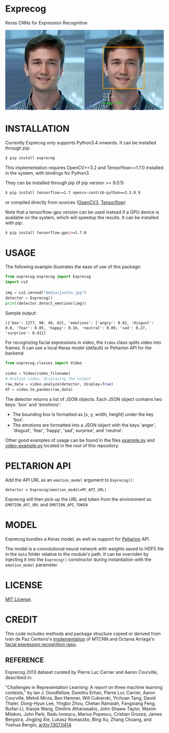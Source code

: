 Exprecog
===

Keras CNNs for Expression Recognition

![image](media/result.jpg)

INSTALLATION
============

Currently Exprecog only supports Python3.4 onwards. It can be installed
through pip:

```bash
$ pip install exprecog
```

This implementation requires OpenCV\>=3.2 and Tensorflow\>=1.7.0
installed in the system, with bindings for Python3.

They can be installed through pip (if pip version \>= 9.0.1):

```bash
$ pip install tensorflow>=1.7 opencv-contrib-python==3.3.0.9
```

or compiled directly from sources
([OpenCV3](https://github.com/opencv/opencv/archive/3.4.0.zip),
[Tensorflow](https://www.tensorflow.org/install/install_sources)).

Note that a tensorflow-gpu version can be used instead if a GPU device
is available on the system, which will speedup the results. It can be
installed with pip:

```bash
$ pip install tensorflow-gpu\>=1.7.0
```

USAGE
=====

The following example illustrates the ease of use of this package:

```python
from exprecog.exprecog import Exprecog
import cv2

img = cv2.imread("media/justin.jpg")
detector = Exprecog()
print(detector.detect_emotions(img))
```

Sample output:
```
[{'box': [277, 90, 48, 63], 'emotions': {'angry': 0.02, 'disgust': 0.0, 'fear': 0.05, 'happy': 0.16, 'neutral': 0.09, 'sad': 0.27, 'surprise': 0.41}]
```

For recognizing facial expressions in video, the `Video` class splits video into frames. It can use a local Keras model (default) or Peltarion API for the backend:

```python
from exprecog.classes import Video

video = Video(video_filename)
# Analyze video, displaying the output
raw_data = video.analyze(detector, display=True)
df = video.to_pandas(raw_data)
```

The detector returns a list of JSON objects. Each JSON object contains
two keys: 'box' and 'emotions':

-   The bounding box is formatted as [x, y, width, height] under the key
    'box'.
-   The emotions are formatted into a JSON object with the keys 'anger',
    'disgust', 'fear', 'happy', 'sad', surprise', and 'neutral'.

Other good examples of usage can be found in the files
[example.py](example.py) and [video-example.py](video-example.py)
located in the root of this repository.

PELTARION API
=============

Add the API URL as an `emotion_model` argument to `Exprecog()`:

```
detector = Exprecog(emotion_model=MY_API_URL)
```

Exprecog will then pick up the URL and token from the environment as `EMOTION_API_URL` and `EMOTION_API_TOKEN`.

MODEL
=====

Exprecog bundles a Keras model, as well as support for [Peltarion](https://peltarion.com) API.

The model is a convolutional neural network with weights saved to HDF5
file in the `data` folder relative to the module's path. It can be
overriden by injecting it into the `Exprecog()` constructor during
instantiation with the `emotion_model` parameter.

LICENSE
=======

[MIT License](LICENSE).

CREDIT
======

This code includes methods and package structure copied or derived from
Iván de Paz Centeno's [implementation](https://github.com/ipazc/mtcnn/)
of MTCNN and Octavia Arriaga's [facial expression recognition
repo](https://github.com/oarriaga/face_classification/).

REFERENCE
---------

Exprecog 2013 dataset curated by Pierre Luc Carrier and Aaron Courville, described in:

"Challenges in Representation Learning: A report on three machine learning contests," by Ian J. Goodfellow, Dumitru Erhan, Pierre Luc Carrier, Aaron Courville, Mehdi Mirza, Ben Hamner, Will Cukierski, Yichuan Tang, David Thaler, Dong-Hyun Lee, Yingbo Zhou, Chetan Ramaiah, Fangxiang Feng, Ruifan Li, Xiaojie Wang, Dimitris Athanasakis, John Shawe-Taylor, Maxim Milakov, John Park, Radu Ionescu, Marius Popescu, Cristian Grozea, James Bergstra, Jingjing Xie, Lukasz Romaszko, Bing Xu, Zhang Chuang, and Yoshua Bengio, [arXiv:1307.0414](https://arxiv.org/abs/1307.0414).
